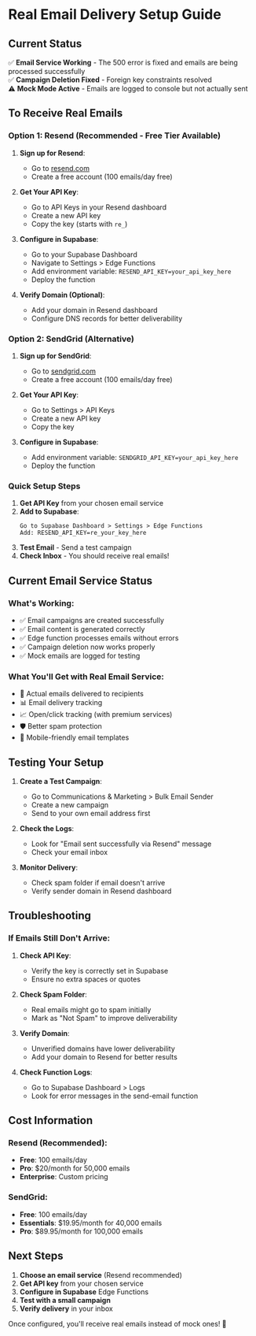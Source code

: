 # Real Email Delivery Setup Guide

## Current Status
✅ **Email Service Working** - The 500 error is fixed and emails are being processed successfully  
✅ **Campaign Deletion Fixed** - Foreign key constraints resolved  
⚠️ **Mock Mode Active** - Emails are logged to console but not actually sent  

## To Receive Real Emails

### Option 1: Resend (Recommended - Free Tier Available)

1. **Sign up for Resend**:
   - Go to [resend.com](https://resend.com)
   - Create a free account (100 emails/day free)

2. **Get Your API Key**:
   - Go to API Keys in your Resend dashboard
   - Create a new API key
   - Copy the key (starts with `re_`)

3. **Configure in Supabase**:
   - Go to your Supabase Dashboard
   - Navigate to Settings > Edge Functions
   - Add environment variable: `RESEND_API_KEY=your_api_key_here`
   - Deploy the function

4. **Verify Domain (Optional)**:
   - Add your domain in Resend dashboard
   - Configure DNS records for better deliverability

### Option 2: SendGrid (Alternative)

1. **Sign up for SendGrid**:
   - Go to [sendgrid.com](https://sendgrid.com)
   - Create a free account (100 emails/day free)

2. **Get Your API Key**:
   - Go to Settings > API Keys
   - Create a new API key
   - Copy the key

3. **Configure in Supabase**:
   - Add environment variable: `SENDGRID_API_KEY=your_api_key_here`
   - Deploy the function

### Quick Setup Steps

1. **Get API Key** from your chosen email service
2. **Add to Supabase**:
   ```
   Go to Supabase Dashboard > Settings > Edge Functions
   Add: RESEND_API_KEY=re_your_key_here
   ```
3. **Test Email** - Send a test campaign
4. **Check Inbox** - You should receive real emails!

## Current Email Service Status

### What's Working:
- ✅ Email campaigns are created successfully
- ✅ Email content is generated correctly
- ✅ Edge function processes emails without errors
- ✅ Campaign deletion now works properly
- ✅ Mock emails are logged for testing

### What You'll Get with Real Email Service:
- 📧 Actual emails delivered to recipients
- 📊 Email delivery tracking
- 📈 Open/click tracking (with premium services)
- 🛡️ Better spam protection
- 📱 Mobile-friendly email templates

## Testing Your Setup

1. **Create a Test Campaign**:
   - Go to Communications & Marketing > Bulk Email Sender
   - Create a new campaign
   - Send to your own email address first

2. **Check the Logs**:
   - Look for "Email sent successfully via Resend" message
   - Check your email inbox

3. **Monitor Delivery**:
   - Check spam folder if email doesn't arrive
   - Verify sender domain in Resend dashboard

## Troubleshooting

### If Emails Still Don't Arrive:

1. **Check API Key**:
   - Verify the key is correctly set in Supabase
   - Ensure no extra spaces or quotes

2. **Check Spam Folder**:
   - Real emails might go to spam initially
   - Mark as "Not Spam" to improve deliverability

3. **Verify Domain**:
   - Unverified domains have lower deliverability
   - Add your domain to Resend for better results

4. **Check Function Logs**:
   - Go to Supabase Dashboard > Logs
   - Look for error messages in the send-email function

## Cost Information

### Resend (Recommended):
- **Free**: 100 emails/day
- **Pro**: $20/month for 50,000 emails
- **Enterprise**: Custom pricing

### SendGrid:
- **Free**: 100 emails/day
- **Essentials**: $19.95/month for 40,000 emails
- **Pro**: $89.95/month for 100,000 emails

## Next Steps

1. **Choose an email service** (Resend recommended)
2. **Get API key** from your chosen service
3. **Configure in Supabase** Edge Functions
4. **Test with a small campaign**
5. **Verify delivery** in your inbox

Once configured, you'll receive real emails instead of mock ones! 🎉

